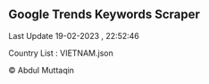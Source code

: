 

## Google Trends Keywords Scraper 
 
Last Update 19-02-2023 , 22:52:46

Country List :
VIETNAM.json



© Abdul Muttaqin 
